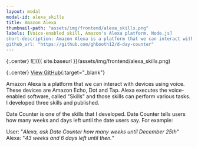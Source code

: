 ```yaml
---
layout: modal
modal-id: alexa_skills
title: Amazon Alexa
thumbnail-path: "assets/img/frontend/alexa_skills.png"
labels: [Voice-enabled skill, Amazon's Alexa platform, Node.js]
short-description: Amazon Alexa is a platform that we can interact with devices using voice. These devices are Amazon Echo, Dot and Tap. Alexa executes the voice-enabled software, called "Skills" and those skills can perform various tasks. I developed three skills and published.
github_url: "https://github.com/ghbooth12/d-day-counter"
---
```


{:.center}
![]({{ site.baseurl }}/assets/img/frontend/alexa_skills.png)

{:.center}
[View GitHub](https://github.com/ghbooth12/d-day-counter){:target="\_blank"}


Amazon Alexa is a platform that we can interact with devices using voice. These devices are Amazon Echo, Dot and Tap. Alexa executes the voice-enabled software, called "Skills" and those skills can perform various tasks. I developed three skills and published.

Date Counter is one of the skills that I developed. Date Counter tells users how many weeks and days left until the date users say. For example:

User: "*Alexa, ask Date Counter how many weeks until December 25th*"<br>
Alexa: "*43 weeks and 6 days left until then.*"